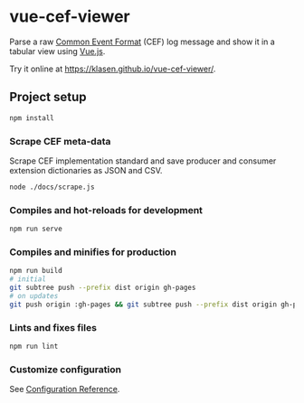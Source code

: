 # vue-cef-viewer

Parse a raw [Common Event Format](https://community.microfocus.com/t5/ArcSight-Connectors/ArcSight-Common-Event-Format-CEF-Implementation-Standard/ta-p/1645557) (CEF) log message and show it in a tabular view using [Vue.js](https://vuejs.org/).

Try it online at <https://klasen.github.io/vue-cef-viewer/>.

## Project setup

```sh
npm install
```

### Scrape CEF meta-data

Scrape CEF implementation standard and save producer and consumer extension dictionaries as JSON and CSV.

```sh
node ./docs/scrape.js
```

### Compiles and hot-reloads for development

```sh
npm run serve
```

### Compiles and minifies for production

```sh
npm run build
# initial
git subtree push --prefix dist origin gh-pages
# on updates
git push origin :gh-pages && git subtree push --prefix dist origin gh-pages
```

### Lints and fixes files

```sh
npm run lint
```

### Customize configuration

See [Configuration Reference](https://cli.vuejs.org/config/).
